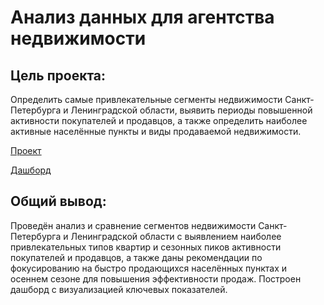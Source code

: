 # Анализ данных для агентства недвижимости

## Цель проекта: 
Определить самые привлекательные сегменты недвижимости Санкт-Петербурга и Ленинградской области, выявить периоды повышенной активности покупателей и продавцов, а также определить наиболее активные населённые пункты и виды продаваемой недвижимости.

[Проект](https://github.com/ValeriyKomarov/Practicum_projects/blob/main/Анализ%20данных%20для%20агентства%20недвижимости/Анализ%20данных%20для%20агентства%20недвижимости.sql)

[Дашборд](https://datalens.yandex/tuvi1pwmlxl6f)

## Общий вывод: 

Проведён анализ и сравнение сегментов недвижимости Санкт-Петербурга и Ленинградской области с выявлением наиболее привлекательных типов квартир и сезонных пиков активности покупателей и продавцов, а также даны рекомендации по фокусированию на быстро продающихся населённых пунктах и осеннем сезоне для повышения эффективности продаж. Построен дашборд с визуализацией ключевых показателей.
